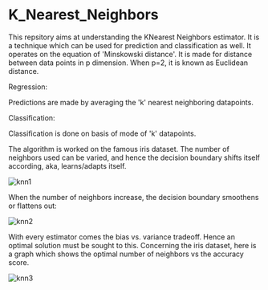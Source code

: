 # K_Nearest_Neighbors

This repsitory aims at understanding the KNearest Neighbors estimator. It is a technique which can be used for
prediction and classification as well. It operates on the equation of 'Minskowski distance'. It is made for distance
between data points in p dimension. When p=2, it is known as Euclidean distance. 

Regression:

Predictions are made by averaging the 'k' nearest neighboring datapoints.

Classification:

Classification is done on basis of mode of 'k' datapoints.

The algorithm is worked on the famous iris dataset. The number of neighbors used can be varied, and hence the decision boundary
shifts itself according, aka, learns/adapts itself.

![knn1](https://user-images.githubusercontent.com/55191934/77160163-d2c1a480-6acc-11ea-9e61-3d6b6863a7ea.PNG)

When the number of neighbors increase, the decision boundary smoothens or flattens out:

![knn2](https://user-images.githubusercontent.com/55191934/77160216-ec62ec00-6acc-11ea-8d3a-9de297640515.PNG)

With every estimator comes the bias vs. variance tradeoff. Hence an optimal solution must be sought to this. Concerning the iris dataset, here is a graph which shows the optimal number of neighbors vs the accuracy score.

![knn3](https://user-images.githubusercontent.com/55191934/77345980-70ca9e80-6d5b-11ea-85f5-3eab35cd75f1.PNG)

